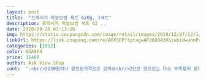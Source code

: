 ```yaml
---
layout: post 
title:  "프레시지 마늘보쌈 세트 620g, 1세트" 
description: 프레시지 마늘보쌈 세트 62 ..
date: 2020-08-28 07:13:16 
img: https://static.coupangcdn.com/image/retail/images/2019/12/27/12/1/14f25e90-1b7d-4e62-97ec-fab40d642181.jpg 
linkUrl: https://link.coupang.com/re/AFFSDP?lptag=AF3600438&subid=ahnPublicAsk&pageKey=1123375284&itemId=2089327864&vendorItemId=70088301176&traceid=V0-113-48606d69c3b1bea1 
categories: [1012] 
color: 03A9F4 
price: 11400 
author: Ask View Shop 
cont:  ".<br/>3230원이나 할인된가격으로 샀어요<br/>2인분 양으로는 다소 부족할꺼 같아요<br/>.<br/> ★ 맛 간편식치곤 맛있음<br/>.<br/> ★ 재구매의사있음<br/>.<br/> ★구입가격 10,900원 (세일가격)<br/>.<br/> ★유통기한 2020년3월6일까지<br/>간편식으론 괜찮은 상품이라고 생각되서 (맛있음)<br/>달달하게 무쳐나온 무말랭이 역시 보쌈과 같이 먹으니<br/>돈 더 보태서 배달 음식 시켜먹을꺼같아요<br/>먹을 만한 구성에 필요없는게 없어서 쓰레기양도 적었습니다.<br/><br/>보쌈 고기 퀄리티는 솔직히 기대감이 없어서 그랬는지<br/>상추.<br/>깻잎을 곁들여서 맛있게 먹었어요^^<br/>세일 가격이라면,<br/>썩 잘어울렸고요.<br/><br/>양은 1인분 양으로는 많고<br/>양쪽에 칼집을 살짝내서 앞.<br/>뒤로 1분씩 데우고<br/>역시 깔끔한 아이스팩 포장으로 새벽에 왔구요.<br/><br/>이번엔 타임세일 가격으로 9670원으로<br/>이유는 이것저것 푸짐하게 오니까요!!<br/>자주 구매할것 같아요<br/>재구매.<br/><br/>저희같은 2인 가구에는 배달보쌈보다 이게 답인거 같아요.<br/><br/>정말 맛있게 먹었어요.<br/><br/>정상 가격으로 판매한다면,<br/>지난번엔 12900원.<br/><br/>캠핑에서 먹으려 구입했어요.<br/><br/>판매가가 14,900원으로 되어있는데.<br/>.<br/><br/>" 
---
```

